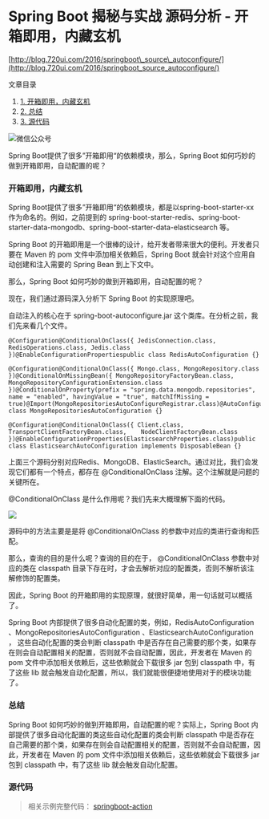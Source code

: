 # Spring Boot 揭秘与实战 源码分析 - 开箱即用，内藏玄机

[http://blog.720ui.com/2016/springboot\_source\_autoconfigure/](http://blog.720ui.com/2016/springboot_source_autoconfigure/)

文章目录

1. [1. 开箱即用，内藏玄机](http://blog.720ui.com/2016/springboot_source_autoconfigure/#%E5%BC%80%E7%AE%B1%E5%8D%B3%E7%94%A8%EF%BC%8C%E5%86%85%E8%97%8F%E7%8E%84%E6%9C%BA)
2. [2. 总结](http://blog.720ui.com/2016/springboot_source_autoconfigure/#%E6%80%BB%E7%BB%93)
3. [3. 源代码](http://blog.720ui.com/2016/springboot_source_autoconfigure/#%E6%BA%90%E4%BB%A3%E7%A0%81)

![&#x5FAE;&#x4FE1;&#x516C;&#x4F17;&#x53F7;](http://7xivgs.com1.z0.glb.clouddn.com/%E5%85%AC%E4%BC%97%E5%8F%B7%E6%8E%A8%E9%80%8102.png)

Spring Boot提供了很多”开箱即用“的依赖模块，那么，Spring Boot 如何巧妙的做到开箱即用，自动配置的呢？

### 开箱即用，内藏玄机 <a id="&#x5F00;&#x7BB1;&#x5373;&#x7528;&#xFF0C;&#x5185;&#x85CF;&#x7384;&#x673A;"></a>

Spring Boot提供了很多”开箱即用“的依赖模块，都是以spring-boot-starter-xx作为命名的。例如，之前提到的 spring-boot-starter-redis、spring-boot-starter-data-mongodb、spring-boot-starter-data-elasticsearch 等。

Spring Boot 的开箱即用是一个很棒的设计，给开发者带来很大的便利。开发者只要在 Maven 的 pom 文件中添加相关依赖后，Spring Boot 就会针对这个应用自动创建和注入需要的 Spring Bean 到上下文中。

那么，Spring Boot 如何巧妙的做到开箱即用，自动配置的呢？

现在，我们通过源码深入分析下 Spring Boot 的实现原理吧。

自动注入的核心在于 spring-boot-autoconfigure.jar 这个类库。在分析之前，我们先来看几个文件。

```text
@Configuration@ConditionalOnClass({ JedisConnection.class, RedisOperations.class, Jedis.class })@EnableConfigurationPropertiespublic class RedisAutoConfiguration {}
```

```text
@Configuration@ConditionalOnClass({ Mongo.class, MongoRepository.class })@ConditionalOnMissingBean({ MongoRepositoryFactoryBean.class,    MongoRepositoryConfigurationExtension.class })@ConditionalOnProperty(prefix = "spring.data.mongodb.repositories",     name = "enabled", havingValue = "true", matchIfMissing = true)@Import(MongoRepositoriesAutoConfigureRegistrar.class)@AutoConfigureAfter(MongoDataAutoConfiguration.class)public class MongoRepositoriesAutoConfiguration {}
```

```text
@Configuration@ConditionalOnClass({ Client.class, TransportClientFactoryBean.class,    NodeClientFactoryBean.class })@EnableConfigurationProperties(ElasticsearchProperties.class)public class ElasticsearchAutoConfiguration implements DisposableBean {}
```

上面三个源码分别对应Redis、MongoDB、ElasticSearch。通过对比，我们会发现它们都有一个特点，都存在 @ConditionalOnClass 注解。这个注解就是问题的关键所在。

@ConditionalOnClass 是什么作用呢？我们先来大概理解下面的代码。

![](http://7xivgs.com1.z0.glb.clouddn.com/springboot-conditionalonclass.jpg)

源码中的方法主要是是将 @ConditionalOnClass 的参数中对应的类进行查询和匹配。

那么，查询的目的是什么呢？查询的目的在于， @ConditionalOnClass 参数中对应的类在 classpath 目录下存在时，才会去解析对应的配置类，否则不解析该注解修饰的配置类。

因此，Spring Boot 的开箱即用的实现原理，就很好简单，用一句话就可以概括了。

Spring Boot 内部提供了很多自动化配置的类，例如，RedisAutoConfiguration 、MongoRepositoriesAutoConfiguration 、ElasticsearchAutoConfiguration ， 这些自动化配置的类会判断 classpath 中是否存在自己需要的那个类，如果存在则会自动配置相关的配置，否则就不会自动配置，因此，开发者在 Maven 的 pom 文件中添加相关依赖后，这些依赖就会下载很多 jar 包到 classpath 中，有了这些 lib 就会触发自动化配置，所以，我们就能很便捷地使用对于的模块功能了。

### 总结 <a id="&#x603B;&#x7ED3;"></a>

Spring Boot 如何巧妙的做到开箱即用，自动配置的呢？实际上，Spring Boot 内部提供了很多自动化配置的类这些自动化配置的类会判断 classpath 中是否存在自己需要的那个类，如果存在则会自动配置相关的配置，否则就不会自动配置，因此，开发者在 Maven 的 pom 文件中添加相关依赖后，这些依赖就会下载很多 jar 包到 classpath 中，有了这些 lib 就会触发自动化配置。

### 源代码 <a id="&#x6E90;&#x4EE3;&#x7801;"></a>

> 相关示例完整代码： [springboot-action](https://github.com/lianggzone/springboot-action)

